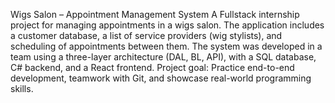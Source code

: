 Wigs Salon – Appointment Management System
A Fullstack internship project for managing appointments in a wigs salon.
The application includes a customer database, a list of service providers (wig stylists), and scheduling of appointments between them.
The system was developed in a team using a three-layer architecture (DAL, BL, API), with a SQL database, C# backend, and a React frontend.
Project goal: Practice end-to-end development, teamwork with Git, and showcase real-world programming skills.
